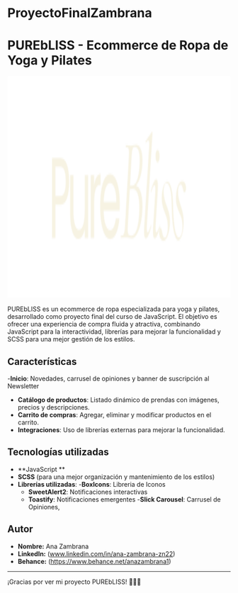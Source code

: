 ﻿# ProyectoFinalZambrana
# PUREbLISS - Ecommerce de Ropa de Yoga y Pilates
<p align="center">
  <img src="media/logo.svg" alt="logo de purebliss" height="500">
</p>

PUREbLISS es un ecommerce de ropa especializada para yoga y pilates, desarrollado como proyecto final del curso de JavaScript. El objetivo es ofrecer una experiencia de compra fluida y atractiva, combinando JavaScript para la interactividad, librerías para mejorar la funcionalidad y SCSS para una mejor gestión de los estilos.

## Características
-**Inicio**: Novedades, carrusel de opiniones y banner de suscripción al Newsletter 
- **Catálogo de productos**: Listado dinámico de prendas con imágenes, precios y descripciones.
- **Carrito de compras**: Agregar, eliminar y modificar productos en el carrito.
- **Integraciones**: Uso de librerías externas para mejorar la funcionalidad.

## Tecnologías utilizadas
- **JavaScript **
- **SCSS** (para una mejor organización y mantenimiento de los estilos)
- **Librerías utilizadas**:
  -**BoxIcons**: Libreria de Iconos 
  - **SweetAlert2**: Notificaciones interactivas
  - **Toastify**: Notificaciones emergentes
  -**Slick Carousel**: Carrusel de Opiniones, 
 

## Autor
- **Nombre:** Ana Zambrana 
- **LinkedIn:** (www.linkedin.com/in/ana-zambrana-zn22)
- **Behance:** (https://www.behance.net/anazambrana1)

---
¡Gracias por ver mi proyecto PUREbLISS! 🧘‍♀️✨

